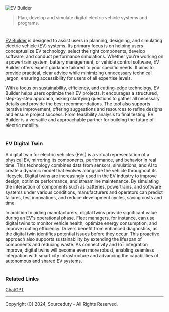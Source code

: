 ![EV Builder](https://github.com/user-attachments/assets/7399e469-f528-4135-a637-c4bf4153e354)

>  Plan, develop and simulate digital electric vehicle systems and programs.
#

[EV Builder](https://chatgpt.com/g/g-67324bf22d90819089bdb22060d1fe50-ev-builder) is designed to assist users in planning, designing, and simulating electric vehicle (EV) systems. Its primary focus is on helping users conceptualize EV technology, select the right components, develop software, and conduct performance simulations. Whether you’re working on a powertrain system, battery management, or vehicle control software, EV Builder offers expert guidance tailored to your specific needs. It aims to provide practical, clear advice while minimizing unnecessary technical jargon, ensuring accessibility for users of all expertise levels.

With a focus on sustainability, efficiency, and cutting-edge technology, EV Builder helps users optimize their EV projects. It encourages a structured, step-by-step approach, asking clarifying questions to gather all necessary details and provide the best recommendations. The tool also supports iterative improvement, offering suggestions and resources to refine designs and ensure project success. From feasibility analysis to final testing, EV Builder is a versatile and approachable partner for building the future of electric mobility.

#
### EV Digital Twin

A digital twin for electric vehicles (EVs) is a virtual representation of a physical EV, mirroring its components, performance, and behavior in real time. This technology combines data from sensors, simulations, and AI to create a dynamic model that evolves alongside the vehicle throughout its lifecycle. Digital twins are increasingly used in the EV industry to improve design, optimize performance, and streamline maintenance. By simulating the interaction of components such as batteries, powertrains, and software systems under various conditions, manufacturers and operators can predict failures, test innovations, and reduce development cycles, saving costs and time.

In addition to aiding manufacturers, digital twins provide significant value during an EV's operational phase. Fleet managers, for instance, can use digital twins to monitor vehicle health, optimize energy consumption, and improve routing efficiency. Drivers benefit from enhanced diagnostics, as the digital twin identifies potential issues before they occur. This proactive approach also supports sustainability by extending the lifespan of components and reducing waste. As connectivity and IoT integration improve, digital twins will become even more robust, enabling seamless integration with smart city infrastructure and advancing the capabilities of autonomous and shared EV systems.

#
### Related Links

[ChatGPT](https://github.com/sourceduty/ChatGPT)

***
Copyright (C) 2024, Sourceduty - All Rights Reserved.
